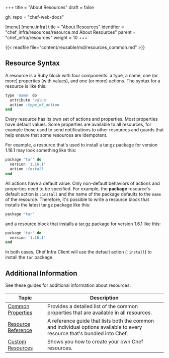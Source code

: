+++
title = "About Resources"
draft = false

gh_repo = "chef-web-docs"



[menu]
  [menu.infra]
    title = "About Resources"
    identifier = "chef_infra/resources/resource.md About Resources"
    parent = "chef_infra/resources"
    weight = 10
+++
<!-- markdownlint-disable-file MD033 -->
{{< readfile file="content/reusable/md/resources_common.md" >}}

## Resource Syntax

A resource is a Ruby block with four components: a type, a name, one (or
more) properties (with values), and one (or more) actions. The syntax
for a resource is like this:

```ruby
type 'name' do
  attribute 'value'
  action :type_of_action
end
```

Every resource has its own set of actions and properties. Most
properties have default values. Some properties are available to all
resources, for example those used to send notifications to other
resources and guards that help ensure that some resources are
idempotent.

For example, a resource that's used to install a tar.gz package for
version 1.16.1 may look something like this:

```ruby
package 'tar' do
  version '1.16.1'
  action :install
end
```

All actions have a default value. Only non-default behaviors of actions
and properties need to be specified. For example, the **package**
resource's default action is `:install` and the name of the package
defaults to the `name` of the resource. Therefore, it's possible to
write a resource block that installs the latest tar.gz package like
this:

```ruby
package 'tar'
```

and a resource block that installs a tar.gz package for version 1.6.1
like this:

```ruby
package 'tar' do
  version '1.16.1'
end
```

In both cases, Chef Infra Client will use the default action
(`:install`) to install the `tar` package.

## Additional Information

See these guides for additional information about resources:

<table>
<colgroup>
<col style="width: 25%" />
<col style="width: 75%" />
</colgroup>
<thead>
<tr class="header">
<th>Topic</th>
<th>Description</th>
</tr>
</thead>
<tbody>
<tr>
<td><a href="/resource_common/">Common Properties</a></td>
<td>Provides a detailed list of the common properties that are available in all resources.</td>
</tr>
<tr>
<td><a href="/resources/">Resource Reference</a></td>
<td>A reference guide that lists both the common and individual options available to every resource that's bundled into Chef.</td>
</tr>
<tr>
<td><a href="/custom_resources/">Custom Resources</a></td>
<td>Shows you how to create your own Chef resources.</td>
</tr>
</tbody>
</table>
